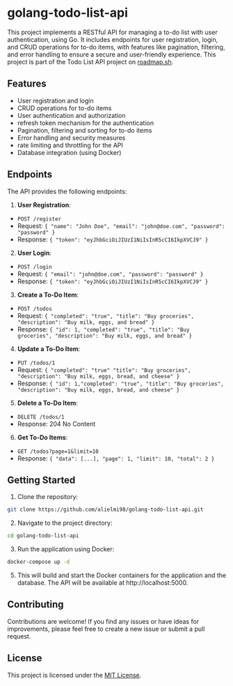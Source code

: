 # golang-todo-list-api
 This project implements a RESTful API for managing a to-do list with user authentication, using Go. It includes endpoints for user registration, login, and CRUD operations for to-do items, with features like pagination, filtering, and error handling to ensure a secure and user-friendly experience.
This project is part of the Todo List API project on [roadmap.sh](https://roadmap.sh/projects/todo-list-api).

## Features

- User registration and login
- CRUD operations for to-do items
- User authentication and authorization
- refresh token mechanism for the authentication
- Pagination, filtering and sorting for to-do items
- Error handling and security measures
- rate limiting and throttling for the API
- Database integration (using Docker)
## Endpoints

The API provides the following endpoints:

1. **User Registration**:
- `POST /register`
- Request: `{ "name": "John Doe", "email": "john@doe.com", "password": "password" }`
- Response: `{ "token": "eyJhbGciOiJIUzI1NiIsInR5cCI6IkpXVCJ9" }`

2. **User Login**:
- `POST /login`
- Request: `{ "email": "john@doe.com", "password": "password" }`
- Response: `{ "token": "eyJhbGciOiJIUzI1NiIsInR5cCI6IkpXVCJ9" }`

3. **Create a To-Do Item**:
- `POST /todos`
- Request: `{ "completed": "true", "title": "Buy groceries", "description": "Buy milk, eggs, and bread" }`
- Response: `{ "id": 1, "completed": "true", "title": "Buy groceries", "description": "Buy milk, eggs, and bread" }`

4. **Update a To-Do Item**:
- `PUT /todos/1`
- Request: `{ "completed": "true" "title": "Buy groceries", "description": "Buy milk, eggs, bread, and cheese" }`
- Response: `{ "id": 1,"completed": "true", "title": "Buy groceries", "description": "Buy milk, eggs, bread, and cheese" }`

5. **Delete a To-Do Item**:
- `DELETE /todos/1`
- Response: 204 No Content

6. **Get To-Do Items**:
- `GET /todos?page=1&limit=10`
- Response: `{ "data": [...], "page": 1, "limit": 10, "total": 2 }`

## Getting Started

1. Clone the repository:

```bash
git clone https://github.com/alielmi98/golang-todo-list-api.git
```

2. Navigate to the project directory:

```bash
cd golang-todo-list-api
```
3. Run the application using Docker:

```bash
docker-compose up -d
```

5. This will build and start the Docker containers for the application and the database.
The API will be available at http://localhost:5000.

## Contributing

Contributions are welcome! If you find any issues or have ideas for improvements, please feel free to create a new issue or submit a pull request.

## License

This project is licensed under the [MIT License](LICENSE).